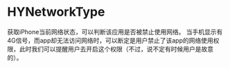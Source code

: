 # HYNetworkType
获取iPhone当前网络状态，可以判断该应用是否被禁止使用网络。
当手机显示有4G信号，而app却无法访问网络时，可以断定是用户禁止了该app的网络使用权限，此时我们可以提醒用户去开启这个权限（不过，说不定有时候用户是故意的）。
